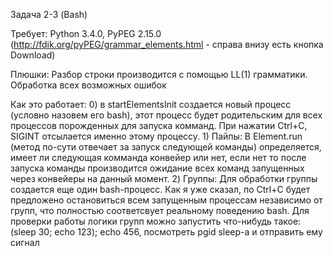 Задача 2-3 (Bash)

Требует:
	Python 3.4.0,
	PyPEG 2.15.0 (http://fdik.org/pyPEG/grammar_elements.html - справа внизу есть кнопка Download)

Плюшки:
	Разбор строки производится с помощью LL(1) грамматики.
	Обработка всех возможных ошибок


Как это работает:
	0) в startElementsInit создается новый процесс (условно назовем его bash),
		этот процесс будет родительским для всех процессов порожденных для запуска комманд.
		При нажатии Ctrl+C, SIGINT отсылается именно этому процессу.
	1) Пайпы:
		В Element.run (метод по-сути отвечает за запуск следующей команды) определяется, имеет ли 
		следующая комманда конвейер или нет, если нет то после запуска команды производится ожидание
		всех команд запущенных через конвейеры на данный момент.
	2) Группы:
		Для обработки группы создается еще один bash-процесс. Как я уже сказал, по Ctrl+C будет предложено
		остановиться всем запущенным процессам независимо от групп, что полностью соответсвует реальному
		поведению bash.
		Для проверки работы логики групп можно запустить что-нибудь такое:
		(sleep 30; echo 123); echo 456, посмотреть pgid sleep-а и отправить ему сигнал

